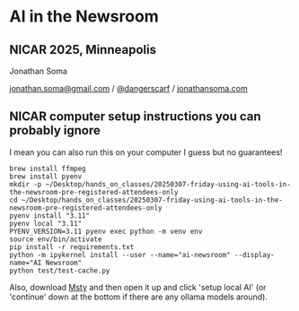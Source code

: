 # AI in the Newsroom

## NICAR 2025, Minneapolis

Jonathan Soma

jonathan.soma@gmail.com / [@dangerscarf](https://twitter.com/dangerscarf) / [jonathansoma.com](https://jonathansoma.com/)

## NICAR computer setup instructions you can probably ignore

I mean you can also run this on your computer I guess but no guarantees!

```
brew install ffmpeg
brew install pyenv
mkdir -p ~/Desktop/hands_on_classes/20250307-friday-using-ai-tools-in-the-newsroom-pre-registered-attendees-only
cd ~/Desktop/hands_on_classes/20250307-friday-using-ai-tools-in-the-newsroom-pre-registered-attendees-only
pyenv install "3.11"
pyenv local "3.11"
PYENV_VERSION=3.11 pyenv exec python -m venv env
source env/bin/activate
pip install -r requirements.txt
python -m ipykernel install --user --name="ai-newsroom" --display-name="AI Newsroom"
python test/test-cache.py
```

Also, download [Msty](https://msty.app/) and then open it up and click 'setup local AI' (or 'continue' down at the bottom if there are any ollama models around).